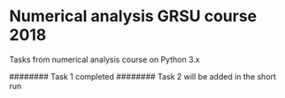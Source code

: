 # Numerical analysis GRSU course 2018

Tasks from numerical analysis course on Python 3.x

######## Task 1 completed 
######## Task 2 will be added in the short run 
